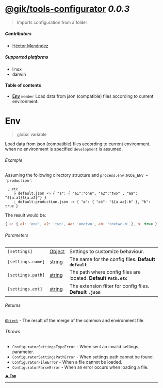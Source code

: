 # [@gik/tools-configurator](https://github.com/gikmx/config#readme) *0.0.3*
> Imports configuration from a folder

##### Contributors
- [Héctor Menéndez](mailto:etor@gik.mx) []()

##### Supported platforms
- linux
- darwin

#### <a name="table-of-contents"></a> Table of contents
- **[Env](#Env)** `member` Load data from json (compatible) files according to current environment.


# <a name="Env"></a> Env
> global  variable


Load data from json (compatible) files according to current environment.
when no environment is specified `development` is assumed.

###### Example

Assuming the following directory structure and `process.env.NODE_ENV = 'production'`:

```
 ⎿ etc
    ├ default.json -> { "a": { "a1":"one", "a2":"two" , "aa": "${a.a1}${a.a2}"} }
    ⎿ default-production.json -> { "a": { "ab": "${a.aa}-b" }, "b": true }
```
The result would be:

```js
{ a: { a1: 'one', a2: 'two', aa: 'onetwo', ab: 'onetwo-b' }, b: true }
```

###### Parameters
<table>
    <tr>
        <td style="white-space: nowrap;">
            <code>[settings]</code>
        </td>
        <td style="white-space: nowrap;">
                <a href="#Object">Object</a>
        </td>
        <td>Settings to customize behaviour.</td>
    </tr><tr>
        <td style="white-space: nowrap;">
            <code>[settings.name]</code>
        </td>
        <td style="white-space: nowrap;">
                <a href="#string">string</a>
        </td>
        <td>The name for the config files. <b>Default <code>default</code></b></td>
    </tr><tr>
        <td style="white-space: nowrap;">
            <code>[settings.path]</code>
        </td>
        <td style="white-space: nowrap;">
                <a href="#string">string</a>
        </td>
        <td>The path where config files are located. <b>Default <code>Path.etc</code></b></td>
    </tr><tr>
        <td style="white-space: nowrap;">
            <code>[settings.ext]</code>
        </td>
        <td style="white-space: nowrap;">
                <a href="#string">string</a>
        </td>
        <td>The extension filter for config files. <b>Default <code>.json</code></b></td>
    </tr>
</table>


###### Returns
 [`Object`](#Object) <span style="font-weight:normal"> - The result of the merge of the common and environment file.</span>
###### Throws
- `ConfiguratorSettingsTypeError` - When sent an invalid settings parameter.
- `ConfiguratorSettingsPathError` - When settings.path cannot be found.
- `ConfiguratorFileError` - When a file cannot be loaded.
- `ConfiguratorParseError` - When an error occurs when loading a file.


<small>**[▲ Top](#table-of-contents)**</small>

---


